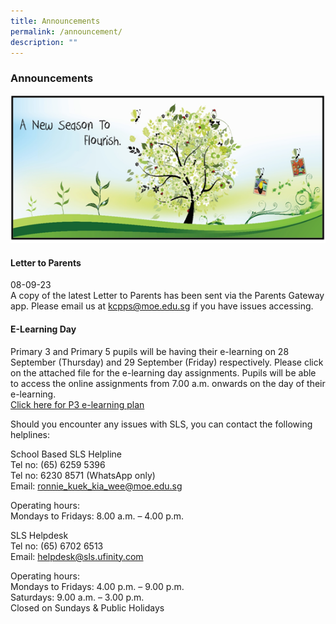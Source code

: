 ```yaml
---
title: Announcements
permalink: /announcement/
description: ""
---
```

### Announcements

![](/images/A%20new%20season%20to%20flourish%20banner.png)

#### Letter to Parents		 
08-09-23<br>
A copy of the latest Letter to Parents has been sent via the Parents Gateway app. Please email us at [kcpps@moe.edu.sg](mailto:kcpps@moe.edu.sg) if you have issues accessing.

#### E-Learning Day 

Primary 3 and Primary 5 pupils will be having their e-learning on 28 September (Thursday) and 29 September (Friday) respectively. Please click on the attached file for the e-learning day assignments. Pupils will be able to access the online assignments from 7.00 a.m. onwards on the day of their e-learning.<br>
[Click here for P3 e-learning plan](/files/p3%20e-learning%2028sep2023.pdf)<br>


Should you encounter any issues with SLS, you can contact the following helplines:

School Based SLS Helpline<br>
Tel no: (65) 6259 5396<br>
Tel no: 6230 8571 (WhatsApp only)<br>
Email: ronnie_kuek_kia_wee@moe.edu.sg

Operating hours:<br>
Mondays to Fridays: 8.00 a.m. – 4.00 p.m.

SLS Helpdesk<br>
Tel no: (65) 6702 6513<br>
Email: helpdesk@sls.ufinity.com

Operating hours: <br>
Mondays to Fridays: 4.00 p.m. – 9.00 p.m.<br>
Saturdays: 9.00 a.m. – 3.00 p.m.<br>
Closed on Sundays &amp; Public Holidays